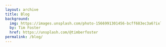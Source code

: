 ```yaml
---
layout: archive
title: Blog
background:
  img: https://images.unsplash.com/photo-1566991301456-bcff683ec3a6?ixlib=rb-4.0.3&ixid=M3wxMjA3fDB8MHxwaG90by1wYWdlfHx8fGVufDB8fHx8fA%3D%3D&auto=format&fit=crop&w=1170&q=80
  by: Tim Foster
  href: https://unsplash.com/@timberfoster
permalink: /blog/
---
```

